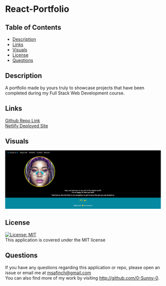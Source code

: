 # React-Portfolio

## Table of Contents

- [Description](#description)<br>
- [Links](#links)<br>
- [Visuals](#visuals)<br>
- [License](#license)<br>
- [Questions](#Questions)<br>

## Description

A portfolio made by yours truly to showcase projects that have been completed during my Full Stack Web Development course.

## Links

<a href="https://github.com/0-Sunny-0/React-Portfolio">Github Repo Link</a><br>
<a href="">Netlify Deployed Site</a><br>

## Visuals

<img src="./src/assets/images/visuals/Landing.png" alt="Portfolio landing page" />

## License

[![License: MIT](https://img.shields.io/badge/License-MIT-yellow.svg)](https://opensource.org/licenses/MIT)<br>
This application is covered under the MIT license

## Questions

  If you have any questions regarding this application or repo, please open an issue or email me at msafinch@gmail.com<br>
  You can also find more of my work by visiting http://github.com/0-Sunny-0. 
